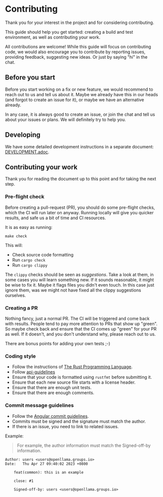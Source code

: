 
# Contributing

Thank you for your interest in the project and for considering contributing.

This guide should help you get started: creating a build and test environment, as well as contributing your work.

All contributions are welcome! While this guide will focus on contributing code, we would also encourage you to
contribute by reporting issues, providing feedback, suggesting new ideas. Or just by saying "hi" in the chat.

## Before you start

Before you start working on a fix or new feature, we would recommend to reach out to us and tell us about it. Maybe
we already have this in our heads (and forgot to create an issue for it), or maybe we have an alternative already.

In any case, it is always good to create an issue, or join the chat and tell us about your issues or plans. We will
definitely try to help you.

## Developing

We have some detailed development instructions in a separate document: [DEVELOPMENT.adoc](DEVELOPMENT.adoc). 

## Contributing your work

Thank you for reading the document up to this point and for taking the next step.

### Pre-flight check

Before creating a pull-request (PR), you should do some pre-flight checks, which the CI will run later on anyway.
Running locally will give you quicker results, and safe us a bit of time and CI resources.

It is as easy as running:

```shell
make check
```

This will:

* Check source code formatting
* Run `cargo check`
* Run `cargo clippy`

The `clippy` checks should be seen as *suggestions*. Take a look at them, in some cases you will learn something new. If
it sounds reasonable, it might be wise to fix it. Maybe it flags files you didn't even touch. In this case just ignore
them, was we might not have fixed all the clippy suggestions ourselves.

### Creating a PR

Nothing fancy, just a normal PR. The CI will be triggered and come back with results. People tend to pay more attention
to PRs that show up "green". So maybe check back and ensure that the CI comes up "green" for your PR as well. If it
doesn't, and you don't understand why, please reach out to us.

There are bonus points for adding your own tests ;-)

### Coding style

- Follow the instructions of [The Rust Programming Language](https://doc.rust-lang.org/book/).
- Follow [api-guidelines](https://rust-lang.github.io/api-guidelines/)
- Ensure that your code is formatted using `rustfmt` before submitting it.
- Ensure that each new source file starts with a license header.
- Ensure that there are enough unit tests.
- Ensure that there are enough comments.

### Commit message guidelines

- Follow the [Angular commit guidelines](https://github.com/angular/angular/blob/main/CONTRIBUTING.md#commit).
- Commits must be signed and the signature must match the author.
- If there is an issue, you need to link to related issues.

Example:

> For example, the author information must match the Signed-off-by information.
```shell
Author: users <users@openllama.groups.io>
Date:   Thu Apr 27 09:40:02 2023 +0800

    feat(common): this is an example

    close: #1

    Signed-off-by: users <users@openllama.groups.io>
```
